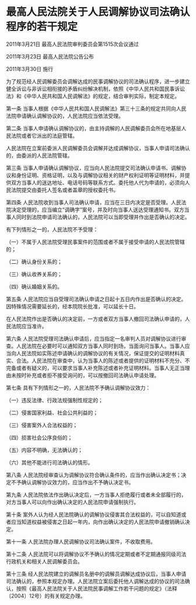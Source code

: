 # 最高人民法院关于人民调解协议司法确认程序的若干规定

2011年3月21日 最高人民法院审判委员会第1515次会议通过

2011年3月23日 最高人民法院公告公布

2011年3月30日 施行

<!-- INFO END -->

为了规范经人民调解委员会调解达成的民事调解协议的司法确认程序，进一步建立健全诉讼与非诉讼相衔接的矛盾纠纷解决机制，依照《中华人民共和国民事诉讼法》和《中华人民共和国人民调解法》的规定，结合审判实际，制定本规定。

第一条 当事人根据《中华人民共和国人民调解法》第三十三条的规定共同向人民法院申请确认调解协议的，人民法院应当依法受理。

第二条 当事人申请确认调解协议的，由主持调解的人民调解委员会所在地基层人民法院或者它派出的法庭管辖。

人民法院在立案前委派人民调解委员会调解并达成调解协议，当事人申请司法确认的，由委派的人民法院管辖。

第三条 当事人申请确认调解协议，应当向人民法院提交司法确认申请书、调解协议和身份证明、资格证明，以及与调解协议相关的财产权利证明等证明材料，并提供双方当事人的送达地址、电话号码等联系方式。委托他人代为申请的，必须向人民法院提交由委托人签名或者盖章的授权委托书。

第四条 人民法院收到当事人司法确认申请，应当在三日内决定是否受理。人民法院决定受理的，应当编立“调确字”案号，并及时向当事人送达受理通知书。双方当事人同时到法院申请司法确认的，人民法院可以当即受理并作出是否确认的决定。

有下列情形之一的，人民法院不予受理：

（一）不属于人民法院受理民事案件的范围或者不属于接受申请的人民法院管辖的；

（二）确认身份关系的；

（三）确认收养关系的；

（四）确认婚姻关系的。

第五条 人民法院应当自受理司法确认申请之日起十五日内作出是否确认的决定。因特殊情况需要延长的，经本院院长批准，可以延长十日。

在人民法院作出是否确认的决定前，一方或者双方当事人撤回司法确认申请的，人民法院应当准许。

第六条 人民法院受理司法确认申请后，应当指定一名审判人员对调解协议进行审查。人民法院在必要时可以通知双方当事人同时到场，当面询问当事人。当事人应当向人民法院如实陈述申请确认的调解协议的有关情况，保证提交的证明材料真实、合法。人民法院在审查中，认为当事人的陈述或者提供的证明材料不充分、不完备或者有疑义的，可以要求当事人补充陈述或者补充证明材料。当事人无正当理由未按时补充或者拒不接受询问的，可以按撤回司法确认申请处理。

第七条 具有下列情形之一的，人民法院不予确认调解协议效力：

（一）违反法律、行政法规强制性规定的；

（二）侵害国家利益、社会公共利益的；

（三）侵害案外人合法权益的；

（四）损害社会公序良俗的；

（五）内容不明确，无法确认的；

（六）其他不能进行司法确认的情形。

第八条 人民法院经审查认为调解协议符合确认条件的，应当作出确认决定书；决定不予确认调解协议效力的，应当作出不予确认决定书。

第九条 人民法院依法作出确认决定后，一方当事人拒绝履行或者未全部履行的，对方当事人可以向作出确认决定的人民法院申请强制执行。

第十条 案外人认为经人民法院确认的调解协议侵害其合法权益的，可以自知道或者应当知道权益被侵害之日起一年内，向作出确认决定的人民法院申请撤销确认决定。

第十一条 人民法院办理人民调解协议司法确认案件，不收取费用。

第十二条 人民法院可以将调解协议不予确认的情况定期或者不定期通报同级司法行政机关和相关人民调解委员会。

第十三条 经人民法院建立的调解员名册中的调解员调解达成协议后，当事人申请司法确认的，参照本规定办理。人民法院立案后委托他人调解达成的协议的司法确认，按照《最高人民法院关于人民法院民事调解工作若干问题的规定》（法释〔2004〕12号）的有关规定办理。